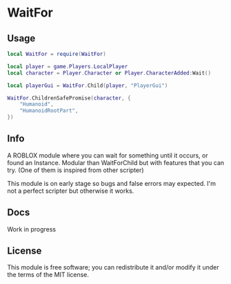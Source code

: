 # WaitFor

## Usage

```lua
local WaitFor = require(WaitFor)

local player = game.Players.LocalPlayer
local character = Player.Character or Player.CharacterAdded:Wait()

local playerGui = WaitFor.Child(player, "PlayerGui")

WaitFor.ChildrenSafePromise(character, {
    "Humanoid",
    "HumanoidRootPart",
})
```

## Info

A ROBLOX module where you can wait for something until it occurs, or found an Instance. Modular than WaitForChild but with features that you can try. (One of them is inspired from other scripter)

This module is on early stage so bugs and false errors may expected. I'm not a perfect scripter but otherwise it works.

## Docs

Work in progress

## License

This module is free software; you can redistribute it and/or modify it under the terms of the MIT license.
